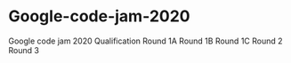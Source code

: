 # Google-code-jam-2020
Google code jam 2020
Qualification
Round 1A
Round 1B
Round 1C
Round 2
Round 3
